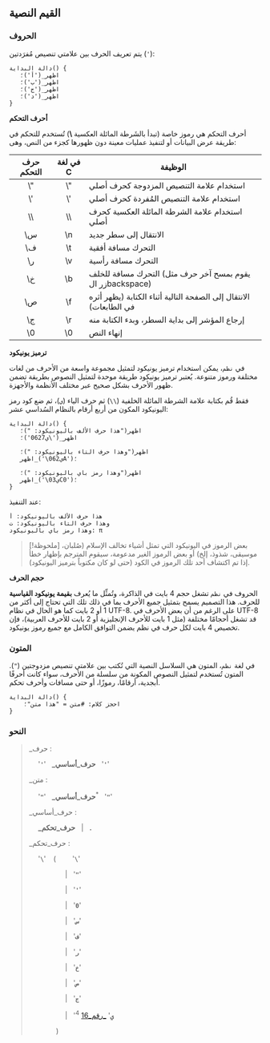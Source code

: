 ## القيم النصية

### الحروف

يتم تعريف الحرف بين علامتي تنصيص مُفرَدتين (`'`):

```nazm
دالة البداية() {
   اظهر_('أ')؛
   اظهر_('ب')؛
   اظهر_('ج')؛
   اظهر_('د')؛
}
```

**أحرف التحكم**

أحرف التحكم هي رموز خاصة (تبدأ بالشَرطة المائلة العكسية **\\**) تُستخدم للتحكم في طريقة عرض البيانات أو لتنفيذ عمليات معينة دون ظهورها كجزء من النص، وهى:

| حرف التحكم | في لغة C | الوظيفة                                                           |
| :--------: | :------: | ----------------------------------------------------------------- |
|    \\"     |   \\"    | استخدام علامة التنصيص المزدوجة كحرف أصلي                          |
|    \\'     |   \\'    | استخدام علامة التنصيص المُفردة كحرف أصلي                          |
|    \\\\    |   \\\\   | استخدام علامة الشرطة المائلة العكسية كحرف أصلي                    |
|    \\س     |   \\n    | الانتقال إلى سطر جديد                                             |
|    \\ف     |   \\t    | التحرك مسافة أفقية                                                |
|    \\ر     |   \\v    | التحرك مسافة رأسية                                                |
|    \\خ     |   \\b    | التحرك مسافة للخلف (يقوم بمسح آخر حرف مثل زر الbackspace)         |
|    \\ص     |   \\f    | الانتقال إلى الصفحة التالية أثناء الكتابة (يظهر أثره في الطابعات) |
|    \\ج     |   \\r    | إرجاع المؤشر إلى بداية السطر، وبدء الكتابة منه                    |
|    \\0     |   \\0    | إنهاء النص                                                        |

**ترميز يونيكود**

في `نظم`، يمكن استخدام ترميز يونيكود لتمثيل مجموعة واسعة من الأحرف من لغات مختلفة ورموز متنوعة. يُعتبر ترميز يونيكود طريقة موحدة لتمثيل النصوص بطريقة تضمن ظهور الأحرف بشكل صحيح عبر مختلف الأنظمة والأجهزة.

فقط قُم بكتابة علامة الشرطة المائلة الخلفية (`\\`) ثم حرف الياء (`ي`)، ثم ضع كود رمز اليونيكود المكون من أربع أرقام بالنظام السُداسي عشر:

```nazm
دالة البداية() {
   اظهر("هذا حرف الألف باليونيكود: ")؛
   اظهر_('\ي0627')؛

   اظهر("وهذا حرف التاء باليونيكود: ")؛
   اظهر_('\ي062A')؛

   اظهر("وهذا رمز باي باليونيكود: ")؛
   اظهر_('\ي03C0')؛
}
```

عند التنفيذ:

```shell, rtl
هذا حرف الألف باليونيكود: أ
وهذا حرف التاء باليونيكود: ت
وهذا رمز باي باليونيكود: π
```

> [!ملحوظة]
> بعض الرموز في اليونيكود التي تمثل أشياء تخالف الإسلام (صُلبان، موسيقى، شذوذ، إلخ) أو بعض الرموز الغير مدعومة، سيقوم المترجم بإظهار خطأ إذا تم اكتشاف أحد تلك الرموز في الكود (حتى لو كان مكتوباً بترميز اليونيكود).

**حجم الحرف**

الحروف في `نظم` تشغل حجم 4 بايت في الذاكرة، وتُمثِّل ما يُعرف **بقيمة يونيكود القياسية** للحرف.
هذا التصميم يسمح بتمثيل جميع الأحرف بما في ذلك تلك التي تحتاج إلى أكثر من 1 أو 2 بايت كما هو الحال في نظام UTF-8.
على الرغم من أن بعض الأحرف في UTF-8 قد تشغل أحجامًا مختلفة (مثل 1 بايت للأحرف الإنجليزية أو 2 بايت للأحرف العربية)،
فإن تخصيص 4 بايت لكل حرف في نظم يضمن التوافق الكامل مع جميع رموز يونيكود.

### المتون

في لغة `نظم`، المتون هي السلاسل النصية التي تُكتب بين علامتي تنصيص مزدوجتين (`"`). المتون تُستخدم لتمثيل النصوص المكونة من سلسلة من الأحرف، سواء كانت أحرفًا أبجدية، أرقامًا، رموزًا، أو حتى مسافات وأحرف تحكم.

```nazm
دالة البداية() {
    احجز كلام: #متن = "هذا متن"؛
}
```

### النحو

> \_حرف :
>
> &emsp; '**`'`**' &nbsp; **\_حرف_أساسي** &nbsp; '**`'`**'
>
> \_متن :
>
> &emsp; '**`"`**' &nbsp; **\_حرف_أساسي**<sup>\*</sup> &nbsp; '**`"`**'
>
> \_حرف_أساسي :
>
> &emsp; **\_حرف_تحكم** &nbsp; \| &nbsp; **.**
>
> \_حرف_تحكم :
>
> &emsp; '**`\`**' &ensp; (
> &emsp; &ensp; '**`\`**'
>
> &emsp; &emsp; &emsp; &emsp; \| &nbsp; '**`"`**'
>
> &emsp; &emsp; &emsp; &emsp; \| &nbsp; '**`'`**'
>
> &emsp; &emsp; &emsp; &emsp; \| &nbsp; '**`0`**'
>
> &emsp; &emsp; &emsp; &emsp; \| &nbsp; '**`س`**'
>
> &emsp; &emsp; &emsp; &emsp; \| &nbsp; '**`ف`**'
>
> &emsp; &emsp; &emsp; &emsp; \| &nbsp; '**`ر`**'
>
> &emsp; &emsp; &emsp; &emsp; \| &nbsp; '**`خ`**'
>
> &emsp; &emsp; &emsp; &emsp; \| &nbsp; '**`ص`**'
>
> &emsp; &emsp; &emsp; &emsp; \| &nbsp; '**`ج`**'
>
> &emsp; &emsp; &emsp; &emsp; \| &nbsp; '**`ي`**' [\_رقم_16](numbers.md#النحو) <sup>4</sup>
>
> &emsp; &emsp; &emsp; )
